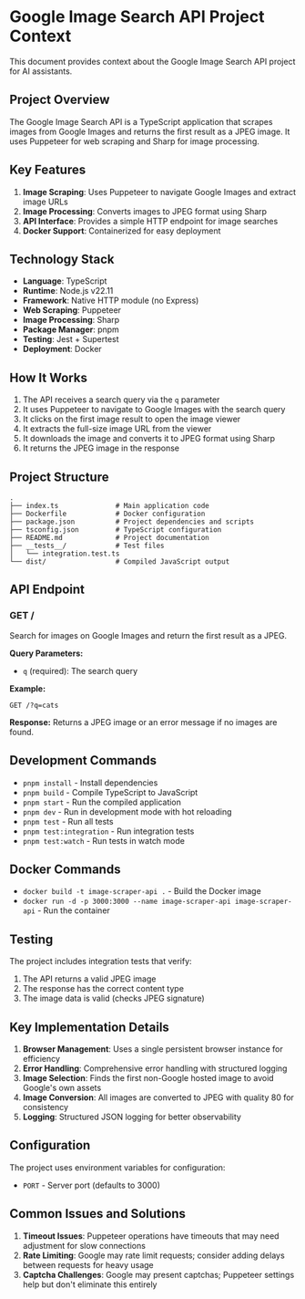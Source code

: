 # Google Image Search API Project Context

This document provides context about the Google Image Search API project for AI assistants.

## Project Overview

The Google Image Search API is a TypeScript application that scrapes images from Google Images and returns the first result as a JPEG image. It uses Puppeteer for web scraping and Sharp for image processing.

## Key Features

1. **Image Scraping**: Uses Puppeteer to navigate Google Images and extract image URLs
2. **Image Processing**: Converts images to JPEG format using Sharp
3. **API Interface**: Provides a simple HTTP endpoint for image searches
4. **Docker Support**: Containerized for easy deployment

## Technology Stack

- **Language**: TypeScript
- **Runtime**: Node.js v22.11
- **Framework**: Native HTTP module (no Express)
- **Web Scraping**: Puppeteer
- **Image Processing**: Sharp
- **Package Manager**: pnpm
- **Testing**: Jest + Supertest
- **Deployment**: Docker

## How It Works

1. The API receives a search query via the `q` parameter
2. It uses Puppeteer to navigate to Google Images with the search query
3. It clicks on the first image result to open the image viewer
4. It extracts the full-size image URL from the viewer
5. It downloads the image and converts it to JPEG format using Sharp
6. It returns the JPEG image in the response

## Project Structure

```
.
├── index.ts              # Main application code
├── Dockerfile            # Docker configuration
├── package.json          # Project dependencies and scripts
├── tsconfig.json         # TypeScript configuration
├── README.md             # Project documentation
├── __tests__/            # Test files
│   └── integration.test.ts
└── dist/                 # Compiled JavaScript output
```

## API Endpoint

### GET /

Search for images on Google Images and return the first result as a JPEG.

**Query Parameters:**
- `q` (required): The search query

**Example:**
```
GET /?q=cats
```

**Response:**
Returns a JPEG image or an error message if no images are found.

## Development Commands

- `pnpm install` - Install dependencies
- `pnpm build` - Compile TypeScript to JavaScript
- `pnpm start` - Run the compiled application
- `pnpm dev` - Run in development mode with hot reloading
- `pnpm test` - Run all tests
- `pnpm test:integration` - Run integration tests
- `pnpm test:watch` - Run tests in watch mode

## Docker Commands

- `docker build -t image-scraper-api .` - Build the Docker image
- `docker run -d -p 3000:3000 --name image-scraper-api image-scraper-api` - Run the container

## Testing

The project includes integration tests that verify:
1. The API returns a valid JPEG image
2. The response has the correct content type
3. The image data is valid (checks JPEG signature)

## Key Implementation Details

1. **Browser Management**: Uses a single persistent browser instance for efficiency
2. **Error Handling**: Comprehensive error handling with structured logging
3. **Image Selection**: Finds the first non-Google hosted image to avoid Google's own assets
4. **Image Conversion**: All images are converted to JPEG with quality 80 for consistency
5. **Logging**: Structured JSON logging for better observability

## Configuration

The project uses environment variables for configuration:
- `PORT` - Server port (defaults to 3000)

## Common Issues and Solutions

1. **Timeout Issues**: Puppeteer operations have timeouts that may need adjustment for slow connections
2. **Rate Limiting**: Google may rate limit requests; consider adding delays between requests for heavy usage
3. **Captcha Challenges**: Google may present captchas; Puppeteer settings help but don't eliminate this entirely